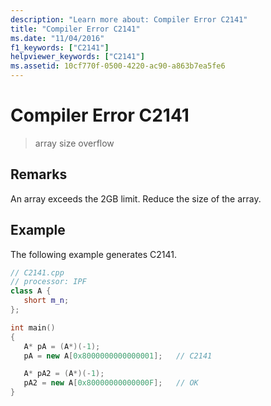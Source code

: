 ```yaml
---
description: "Learn more about: Compiler Error C2141"
title: "Compiler Error C2141"
ms.date: "11/04/2016"
f1_keywords: ["C2141"]
helpviewer_keywords: ["C2141"]
ms.assetid: 10cf770f-0500-4220-ac90-a863b7ea5fe6
---
```

# Compiler Error C2141

> array size overflow

## Remarks

An array exceeds the 2GB limit. Reduce the size of the array.

## Example

The following example generates C2141.

```cpp
// C2141.cpp
// processor: IPF
class A {
   short m_n;
};

int main()
{
   A* pA = (A*)(-1);
   pA = new A[0x8000000000000001];   // C2141

   A* pA2 = (A*)(-1);
   pA2 = new A[0x80000000000000F];   // OK
}
```
